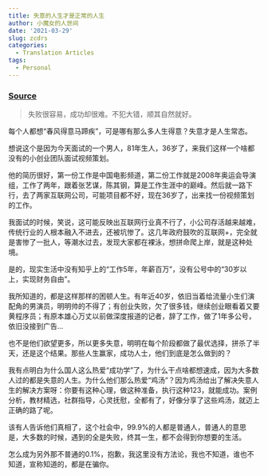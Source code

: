 ```yaml
---
title: 失意的人生才是正常的人生
author: 小魔女的人世间
date: '2021-03-29'
slug: zcdrs
categories:
  - Translation Articles
tags:
  - Personal
---
```


### [Source](https://www.jianshu.com/p/a288519cefca)

> 失败很容易，成功却很难。不犯大错，顺其自然就好。

每个人都想“春风得意马蹄疾”，可是哪有那么多人生得意？失意才是人生常态。

想说这个是因为今天面试的一个男人，81年生人，36岁了，来我们这样一个啥都没有的小创业团队面试视频策划。

他的简历很好，第一份工作是中国电影频道，第二份工作就是2008年奥运会导演组，工作了两年，跟着张艺谋，陈其钢，算是工作生涯中的巅峰。然后就一路下行，去了两家互联网公司，可能项目都不好，现在36岁了，出来找一份视频策划的工作。

我面试的时候，笑说，这可能反映出互联网行业真不行了，小公司存活越来越难，传统行业的人根本融入不进去，还被坑惨了。这几年政府鼓吹的互联网+，完全就是害惨了一批人，等潮水过去，发现大家都在裸泳，想拼命爬上岸，就是这种处境。

是的，现实生活中没有知乎上的“工作5年，年薪百万”，没有公号中的“30岁以上，实现财务自由”。

我所知道的，都是这样那样的困顿人生。有年近40岁，依旧当着给流量小生们演配角的男演员，明明帅的不得了；有创业失败，欠了很多钱，继续创业眼看着又要黄程序员；有原本雄心万丈以前做深度报道的记者，辞了工作，做了1年多公号，依旧没接到广告...

也不是他们欲望更多，所以更多失意，明明在每个阶段都做了最优选择，拼杀了半天，还是这个结果。那些人生赢家，成功人士，他们到底是怎么做到的？

我有点明白为什么国人这么热爱“成功学”了，为什么干点啥都想速成，因为大多数人过的都是失意的人生。为什么他们那么热爱“鸡汤”？因为鸡汤给出了解决失意人生的解决方案呀：你要有这种心理，做这种准备，执行这种123，就能成功。案例分析，教材精选，社群指导，心灵抚慰，全都有了，好像分享了这些鸡汤，就迈上正确的路了呢。

该有人告诉他们真相了，这个社会中，99.9%的人都是普通人，普通人的意思是，大多数的时候，遇到的全是失败，终其一生，都不会得到你想要的生活。

怎么成为另外那不普通的0.1%，抱歉，我这里没有方法论，我也不知道，谁也不知道，宣称知道的，都是在骗你。